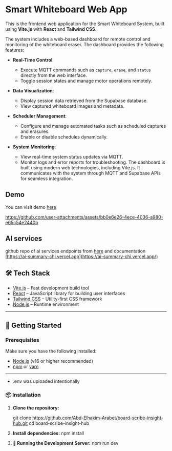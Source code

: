 # Smart Whiteboard Web App

This is the frontend web application for the Smart Whiteboard System, built using **Vite.js** with **React** and **Tailwind CSS**.

The system includes a web-based dashboard for remote control and monitoring of the whiteboard eraser. The dashboard provides the following features:

- **Real-Time Control**:
   - Execute MQTT commands such as `capture`, `erase`, and `status` directly from the web interface.
   - Toggle session states and manage motor operations remotely.

- **Data Visualization**:
   - Display session data retrieved from the Supabase database.
   - View captured whiteboard images and metadata.

- **Scheduler Management**:
   - Configure and manage automated tasks such as scheduled captures and erasures.
   - Enable or disable schedules dynamically.

- **System Monitoring**:
   - View real-time system status updates via MQTT.
   - Monitor logs and error reports for troubleshooting.
   The dashboard is built using modern web technologies, including Vite.js. It communicates with the system through MQTT and Supabase APIs for seamless integration.
## Demo

You can visit demo [here](https://smaaart-eraser.vercel.app/)


https://github.com/user-attachments/assets/bb0e6e26-4ece-4036-a980-e65c54e2440b



## AI services

github repo of ai services endpoints from [here](https://github.com/MHND09/Ai-summary) and documentation [https://ai-summary-chi.vercel.app](https://ai-summary-chi.vercel.app/)

## 🛠️ Tech Stack

- [Vite.js](https://vitejs.dev/) – Fast development build tool
- [React](https://react.dev/) – JavaScript library for building user interfaces
- [Tailwind CSS](https://tailwindcss.com/) – Utility-first CSS framework
- [Node.js](https://nodejs.org/) – Runtime environment

---

## 🚀 Getting Started

### Prerequisites

Make sure you have the following installed:

- [Node.js](https://nodejs.org/en/) (v16 or higher recommended)
- [npm](https://www.npmjs.com/) or [yarn](https://yarnpkg.com/)

---
* .env was uploaded intentionally 

### 📦 Installation

1. **Clone the repository:**

   git clone https://github.com/Abd-Elhakim-Arabet/board-scribe-insight-hub.git
   cd board-scribe-insight-hub

2.	**Install dependencies:**
   npm install

3. **🧪 Running the Development Server:**
  npm run dev
